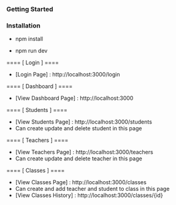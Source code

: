 ### Getting Started
### Installation
* npm install 

<!-- Steps to test Frontend -->

* npm run dev

==== [ Login ] ====
- [Login Page] : http://localhost:3000/login

==== [ Dashboard ] ====
- [View Dashboard Page] : http://localhost:3000

==== [ Students ] ====
- [View Students Page] : http://localhost:3000/students
- Can create update and delete student in this page

==== [ Teachers ] ====
- [View Teachers Page] : http://localhost:3000/teachers
- Can create update and delete teacher in this page

==== [ Classes ] ====
- [View Classes Page] : http://localhost:3000/classes
- Can create and add teacher and student to class in this page
- [View Classes History] : http://localhost:3000/classes/{id}
